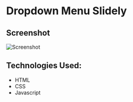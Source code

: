 # Dropdown Menu Slidely

## Screenshot
![Screenshot](screenshot.png 'Screenshot of dropdown menu slidely')

## Technologies Used:
- HTML
- CSS
- Javascript
